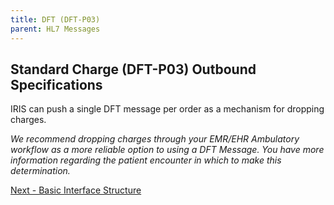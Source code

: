 ```yaml
---
title: DFT (DFT-P03)
parent: HL7 Messages
---
```


## Standard Charge (DFT-P03) Outbound Specifications
IRIS can push a single DFT message per order as a mechanism for dropping charges.

*We recommend dropping charges through your EMR/EHR Ambulatory workflow as a more reliable option to using a DFT Message. You have more information regarding the patient encounter in which to make this determination.*


[Next - Basic Interface Structure](/IntegrationDocumentation/docs/integration/DFT_Results/Basic_Interface_Structure_and_Description)